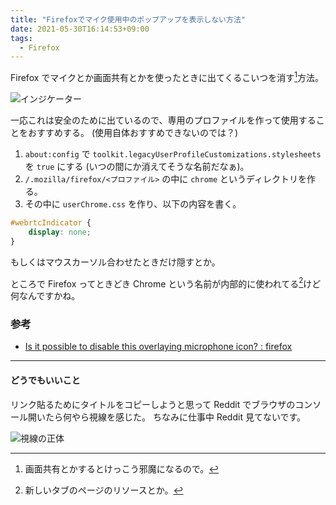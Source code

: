 ```yaml
---
title: "Firefoxでマイク使用中のポップアップを表示しない方法"
date: 2021-05-30T16:14:53+09:00
tags:
  - Firefox
---
```


Firefox でマイクとか画面共有とかを使ったときに出てくるこいつを消す[^1]方法。

![インジケーター](/images/20210530-firefox-disable-mic-indicator/indicator.png)

一応これは安全のために出ているので、専用のプロファイルを作って使用することをおすすめする。
(使用自体おすすめできないのでは？)

1. `about:config` で `toolkit.legacyUserProfileCustomizations.stylesheets` を
    `true` にする (いつの間にか消えてそうな名前だなぁ)。
2. `/.mozilla/firefox/<プロファイル>` の中に `chrome` というディレクトリを作る。
3. その中に `userChrome.css` を作り、以下の内容を書く。

```css
#webrtcIndicator {
    display: none;
}
```

もしくはマウスカーソル合わせたときだけ隠すとか。

ところで Firefox ってときどき Chrome という名前が内部的に使われてる[^2]けど
何なんですかね。

### 参考

- [Is it possible to disable this overlaying microphone icon? : firefox](https://www.reddit.com/r/firefox/comments/6om4zs/is_it_possible_to_disable_this_overlaying/)

---

#### どうでもいいこと

リンク貼るためにタイトルをコピーしようと思って Reddit でブラウザのコンソール開いたら何やら視線を感じた。
ちなみに仕事中 Reddit 見てないです。

![視線の正体](/images/20210530-firefox-disable-mic-indicator/reddit.png "視線の正体")

[^1]: 画面共有とかするとけっこう邪魔になるので。
[^2]: 新しいタブのページのリソースとか。
